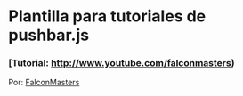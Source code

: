 # Plantilla para tutoriales de pushbar.js
### [Tutorial: http://www.youtube.com/falconmasters)

<!-- ![Plantilla para tutoriales de pushbar.js](https://raw.githubusercontent.com/falconmasters/Generador_Passwords/master/img/thumb.jpg) -->

Por: [FalconMasters](http://www.falconmasters.com)
